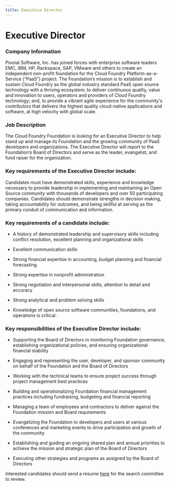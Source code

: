 ```yaml
---
title: Executive Director
---
```


# Executive Director

### Company Information

Pivotal Software, Inc. has joined forces with enterprise software leaders 
EMC, IBM, HP, Rackspace, SAP, VMware and others to create an independent 
non-profit foundation for the Cloud Foundry Platform-as-a-Service (“PaaS”) 
project. The Foundation’s mission is to 
establish and sustain Cloud Foundry as the global industry standard PaaS 
open source technology with a thriving ecosystem; to deliver continuous 
quality, value and innovation to users, operators and providers of Cloud 
Foundry technology; and, to provide a vibrant agile experience for the 
community's contributors that delivers the highest quality cloud-native 
applications and software, at high velocity with global scale.

### Job Description

The Cloud Foundry Foundation is looking for an Executive Director to help 
stand up and manage its Foundation and the growing community of PaaS 
developers and organizations. The Executive Director will report to the 
Foundation’s Board of Directors and serve as the leader, evangelist, and 
fund raiser for the organization.

### Key requirements of the Executive Director include:

Candidates must have demonstrated skills, experience and knowledge 
necessary to provide leadership in implementing and maintaining an Open 
Source community with thousands of developers and over 50 participating 
companies. Candidates should demonstrate strengths in decision making, 
taking accountability for outcomes, and being skillful at serving as the 
primary conduit of communication and information. 

### Key requirements of a candidate include:

+ A history of demonstrated leadership and supervisory skills including 
conflict resolution, excellent planning and organizational skills 

+ Excellent communication skills 

+ Strong financial expertise in accounting, budget planning and financial 
forecasting 

+ Strong expertise in nonprofit administration 

+ Strong negotiation and interpersonal skills, attention to detail and 
accuracy 

+ Strong analytical and problem solving skills 

+ Knowledge of open source software communities, foundations, and 
operations is critical.

### Key responsibilities of the Executive Director include:

+ Supporting the Board of Directors in monitoring Foundation governance, 
establishing organizational policies, and ensuring organizational financial 
stability 

+ Engaging and representing the user, developer, and sponsor community on 
behalf of the Foundation and the Board of Directors 

+ Working with the technical teams to ensure project success through 
project management best practices 

+ Building and operationalizing Foundation financial management practices 
including fundraising, budgeting and financial reporting 

+ Managing a team of employees and contractors to deliver against the 
Foundation mission and Board requirements 

+ Evangelizing the Foundation to developers and users at various 
conferences and marketing events to drive participation and growth of the 
community

+ Establishing and guiding an ongoing shared plan and annual priorities to 
achieve the mission and strategic plan of the Board of Directors 

+ Executing other strategies and programs as assigned by the Board of 
Directors

Interested candidates should send a resume [here](mailto:mmaxey@pivotal.io)
for the search committee to review.
